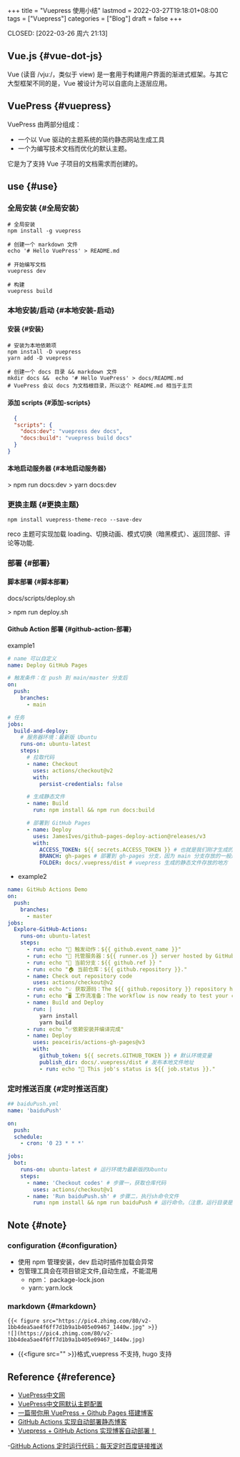 +++
title = "Vuepress 使用小结"
lastmod = 2022-03-27T19:18:01+08:00
tags = ["Vuepress"]
categories = ["Blog"]
draft = false
+++

CLOSED: <span class="timestamp-wrapper"><span class="timestamp">[2022-03-26 周六 21:13]</span></span>


## Vue.js {#vue-dot-js}

Vue (读音 /vjuː/，类似于 view) 是一套用于构建用户界面的渐进式框架。与其它大型框架不同的是，Vue 被设计为可以自底向上逐层应用。


## VuePress {#vuepress}

VuePress 由两部分组成：

-   一个以 Vue 驱动的主题系统的简约静态网站生成工具
-   一个为编写技术文档而优化的默认主题。

它是为了支持 Vue 子项目的文档需求而创建的。


## use {#use}


### 全局安装 {#全局安装}

```shell
# 全局安装
npm install -g vuepress

# 创建一个 markdown 文件
echo '# Hello VuePress' > README.md

# 开始编写文档
vuepress dev

# 构建
vuepress build
```


### 本地安装/启动 {#本地安装-启动}


#### 安装 {#安装}

```shell
# 安装为本地依赖项
npm install -D vuepress
yarn add -D vuepress

# 创建一个 docs 目录 && markdown 文件
mkdir docs &&  echo '# Hello VuePress' > docs/README.md
# VuePress 会以 docs 为文档根目录，所以这个 README.md 相当于主页
```


#### 添加 scripts {#添加-scripts}

```json
  {
  "scripts": {
    "docs:dev": "vuepress dev docs",
    "docs:build": "vuepress build docs"
  }
}
```


#### 本地启动服务器 {#本地启动服务器}

&gt; npm run docs:dev
&gt; yarn docs:dev


### 更换主题 {#更换主题}

```shell
npm install vuepress-theme-reco --save-dev
```

reco 主题可实现加载 loading、切换动画、模式切换（暗黑模式）、返回顶部、评论等功能.


### 部署 {#部署}


#### 脚本部署 {#脚本部署}

docs/scripts/deploy.sh

&gt; npm run deploy.sh


#### Github Action 部署 {#github-action-部署}

example1

```yaml
# name 可以自定义
name: Deploy GitHub Pages

# 触发条件：在 push 到 main/master 分支后
on:
  push:
    branches:
      - main

# 任务
jobs:
  build-and-deploy:
    # 服务器环境：最新版 Ubuntu
    runs-on: ubuntu-latest
    steps:
      # 拉取代码
      - name: Checkout
        uses: actions/checkout@v2
        with:
          persist-credentials: false

      # 生成静态文件
      - name: Build
        run: npm install && npm run docs:build

      # 部署到 GitHub Pages
      - name: Deploy
        uses: JamesIves/github-pages-deploy-action@releases/v3
        with:
          ACCESS_TOKEN: ${{ secrets.ACCESS_TOKEN }} # 也就是我们刚才生成的 secret
          BRANCH: gh-pages # 部署到 gh-pages 分支，因为 main 分支存放的一般是源码，而 gh-pages 分支则用来存放生成的静态文件
          FOLDER: docs/.vuepress/dist # vuepress 生成的静态文件存放的地方
```

-   example2

<!--listend-->

```yaml
name: GitHub Actions Demo
on:
  push:
    branches:
      - master
jobs:
  Explore-GitHub-Actions:
    runs-on: ubuntu-latest
    steps:
      - run: echo "🎉 触发动作：${{ github.event_name }}"
      - run: echo "🐧 托管服务器：${{ runner.os }} server hosted by GitHub!"
      - run: echo "🔎 当前分支：${{ github.ref }} "
      - run: echo "🏠 当前仓库：${{ github.repository }}."
      - name: Check out repository code
        uses: actions/checkout@v2
      - run: echo "💡 获取源码：The ${{ github.repository }} repository has been cloned to the runner."
      - run: echo "🖥️ 工作流准备：The workflow is now ready to test your code on the runner."
      - name: Build and Deploy
        run: |
          yarn install
          yarn build
      - run: echo "✅依赖安装并编译完成"
      - name: Deploy
        uses: peaceiris/actions-gh-pages@v3
        with:
          github_token: ${{ secrets.GITHUB_TOKEN }} # 默认环境变量
          publish_dir: docs/.vuepress/dist # 发布本地文件地址
          - run: echo "🍏 This job's status is ${{ job.status }}."
```


### 定时推送百度 {#定时推送百度}

```yaml
## baiduPush.yml
name: 'baiduPush'

on:
  push:
  schedule:
    - cron: '0 23 * * *'

jobs:
  bot:
    runs-on: ubuntu-latest # 运行环境为最新版的Ubuntu
    steps:
      - name: 'Checkout codes' # 步骤一，获取仓库代码
        uses: actions/checkout@v1
      - name: 'Run baiduPush.sh' # 步骤二，执行sh命令文件
        run: npm install && npm run baiduPush # 运行命令。（注意，运行目录是仓库根目录）
```


## Note {#note}


### configuration {#configuration}

-   使用 npm 管理安装，dev 启动时插件加载会异常
-   包管理工具会在项目锁定文件,自动生成，不能混用
    -   npm： package-lock.json
    -   yarn: yarn.lock


### markdown {#markdown}

```nil
{{< figure src="https://pic4.zhimg.com/80/v2-1bb4dea5ae4f6ff7d1b9a1b405e09467_1440w.jpg" >}}
![](https://pic4.zhimg.com/80/v2-1bb4dea5ae4f6ff7d1b9a1b405e09467_1440w.jpg)
```

-   {{&lt;figure src="" &gt;}}格式,vuepress 不支持, hugo 支持


## Reference {#reference}

-   [VuePress中文网](http://caibaojian.com/vuepress/guide/)
-   [VuePress中文网默认主题配置](http://caibaojian.com/vuepress/default-theme-config/)
-   [一篇带你用 VuePress + Github Pages 搭建博客](https://xie.infoq.cn/article/4d2f62c87d188331342e62563)
-   [GitHub Actions 实现自动部署静态博客](https://xugaoyi.com/pages/6b9d359ec5aa5019/)
-   [Vuepress + GitHub Actions 实现博客自动部署！](https://juejin.cn/post/7000572105154625567)

-[GitHub Actions 定时运行代码：每天定时百度链接推送](https://xugaoyi.com/pages/f44d2f9ad04ab8d3/)